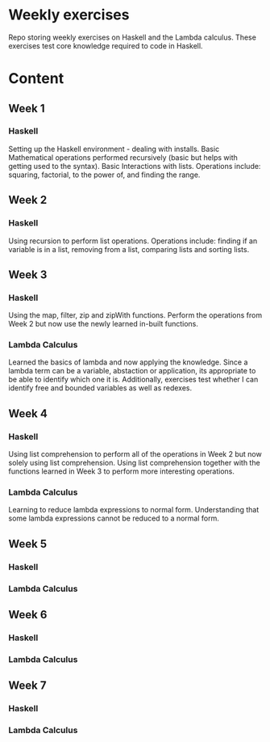 # Weekly exercises
Repo storing weekly exercises on Haskell and the Lambda calculus. These exercises test core knowledge required to code in Haskell.

# Content
## Week 1
### Haskell
Setting up the Haskell environment - dealing with installs.
Basic Mathematical operations performed recursively (basic but helps with getting used to the syntax). Basic Interactions with lists.
Operations include: squaring, factorial, to the power of, and finding the range.

## Week 2
### Haskell
Using recursion to perform list operations.
Operations include: finding if an variable is in a list, removing from a list, comparing lists and sorting lists.

## Week 3
### Haskell
Using the map, filter, zip and zipWith functions. Perform the operations from Week 2 but now use the newly learned in-built functions.
### Lambda Calculus
Learned the basics of lambda and now applying the knowledge. Since a lambda term can be a variable, abstaction or application, its appropriate to be able to identify which one it is. Additionally, exercises test whether I can identify free and bounded variables as well as redexes.


## Week 4
### Haskell
Using list comprehension to perform all of the operations in Week 2 but now solely using list comprehension. 
Using list comprehension together with the functions learned in Week 3 to perform more interesting operations.
### Lambda Calculus
Learning to reduce lambda expressions to normal form. Understanding that some lambda expressions cannot be reduced to a normal form.

## Week 5
### Haskell
### Lambda Calculus

## Week 6
### Haskell
### Lambda Calculus

## Week 7
### Haskell
### Lambda Calculus
